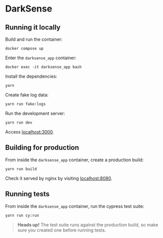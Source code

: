 # DarkSense

## Running it locally

Build and run the container:

```
docker compose up
```

Enter the `darksense_app` container:

```
docker exec -it darksense_app bash
```

Install the dependencies:

```
yarn
```

Create fake log data:

```
yarn run fake:logs
```

Run the development server:

```
yarn run dev
```

Access [localhost:3000](http://localhost:3000/).

## Building for production

From inside the `darksense_app` container, create a production build:

```
yarn run build
```

Check it served by nginx by visiting [localhost:8080](http://localhost:8080/).

## Running tests

From inside the `darksense_app` container, run the cypress test suite:

```
yarn run cy:run
```

> **Heads up!** The test suite runs against the production build, so make sure you created one before running tests.
